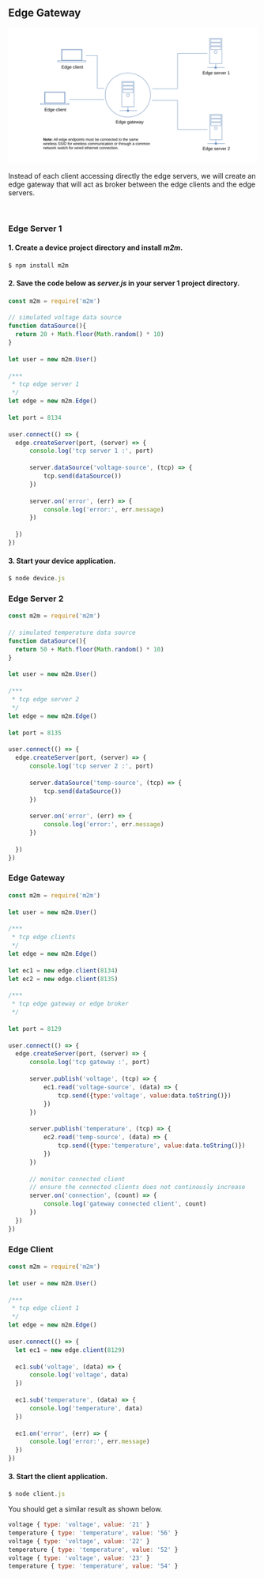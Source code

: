 
## Edge Gateway
![](assets/edge-gateway.svg)


Instead of each client accessing directly the edge servers, we will create an edge gateway that will act as broker between the edge clients and the edge servers.  

<br>

### Edge Server 1

#### 1. Create a device project directory and install *m2m*.

```js
$ npm install m2m
```

#### 2. Save the code below as *server.js* in your server 1 project directory.

```js
const m2m = require('m2m')

// simulated voltage data source
function dataSource(){
  return 20 + Math.floor(Math.random() * 10)
}

let user = new m2m.User()

/***
 * tcp edge server 1
 */
let edge = new m2m.Edge()

let port = 8134

user.connect(() => {
  edge.createServer(port, (server) => {
      console.log('tcp server 1 :', port)

      server.dataSource('voltage-source', (tcp) => {
          tcp.send(dataSource())         
      })

      server.on('error', (err) => { 
          console.log('error:', err.message)
      })

  })
})
```
#### 3. Start your device application.

```js
$ node device.js
```

### Edge Server 2
```js
const m2m = require('m2m')

// simulated temperature data source
function dataSource(){
  return 50 + Math.floor(Math.random() * 10)
}

let user = new m2m.User()

/***
 * tcp edge server 2
 */
let edge = new m2m.Edge()

let port = 8135 

user.connect(() => {
  edge.createServer(port, (server) => {
      console.log('tcp server 2 :', port)

      server.dataSource('temp-source', (tcp) => {
          tcp.send(dataSource())         
      })

      server.on('error', (err) => { 
          console.log('error:', err.message)
      })

  })
})
```

### Edge Gateway
```js
const m2m = require('m2m')

let user = new m2m.User()

/***
 * tcp edge clients
 */
let edge = new m2m.Edge()

let ec1 = new edge.client(8134)
let ec2 = new edge.client(8135)

/***
 * tcp edge gateway or edge broker
 */
    
let port = 8129

user.connect(() => {
  edge.createServer(port, (server) => {
      console.log('tcp gateway :', port)

      server.publish('voltage', (tcp) => {
          ec1.read('voltage-source', (data) => {
              tcp.send({type:'voltage', value:data.toString()})    
          })
      })

      server.publish('temperature', (tcp) => {
          ec2.read('temp-source', (data) => {
              tcp.send({type:'temperature', value:data.toString()})   
          })
      })

      // monitor connected client
      // ensure the connected clients does not continously increase 
      server.on('connection', (count) => { 
          console.log('gateway connected client', count)
      })
  })
})
```

### Edge Client
```js
const m2m = require('m2m')

let user = new m2m.User()

/***
 * tcp edge client 1
 */
let edge = new m2m.Edge()

user.connect(() => {
  let ec1 = new edge.client(8129)

  ec1.sub('voltage', (data) => {
      console.log('voltage', data)
  })

  ec1.sub('temperature', (data) => {
      console.log('temperature', data)
  })

  ec1.on('error', (err) => { 
      console.log('error:', err.message)
  })
})

```

#### 3. Start the client application.

```js
$ node client.js
```
You should get a similar result as shown below.
```js
voltage { type: 'voltage', value: '21' }
temperature { type: 'temperature', value: '56' }
voltage { type: 'voltage', value: '22' }
temperature { type: 'temperature', value: '52' }
voltage { type: 'voltage', value: '23' }
temperature { type: 'temperature', value: '54' }

```


